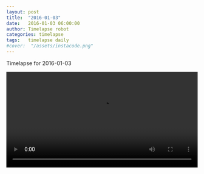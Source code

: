 ```yaml
---
layout: post
title:  "2016-01-03"
date:   2016-01-03 06:00:00
author: Timelapse robot
categories: timelapse
tags:	timelapse daily
#cover:  "/assets/instacode.png"
---
```

Timelapse for 2016-01-03

<video width="100%" controls="true">
  <source src="https://rest.s3for.me/bridgeinice/2016-01-03.webm" type="video/webm">
  <source src="https://rest.s3for.me/bridgeinice/2016-01-03.mp4" type="video/mp4">
  Your browser does not support the video tag.
</video>
